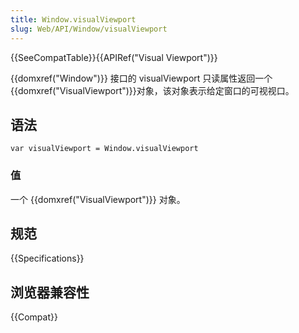```yaml
---
title: Window.visualViewport
slug: Web/API/Window/visualViewport
---
```


{{SeeCompatTable}}{{APIRef("Visual Viewport")}}

{{domxref("Window")}} 接口的 visualViewport 只读属性返回一个{{domxref("VisualViewport")}}对象，该对象表示给定窗口的可视视口。

## 语法

```plain
var visualViewport = Window.visualViewport
```

### 值

一个 {{domxref("VisualViewport")}} 对象。

## 规范

{{Specifications}}

## 浏览器兼容性

{{Compat}}
